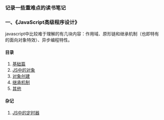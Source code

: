 ### **记录一些重难点的读书笔记**

### **一、《JavaScript高级程序设计》**
javascript中比较难于理解的有几块内容：作用域、原形链和继承机制（也即特有的面向对象特效）、异步编程特性。

#### **目录**
1. [基础篇](https://github.com/qcer/ReadingBooks/blob/master/JavaScript高级程序设计/基础篇.md)
2. [JS中的对象](https://github.com/qcer/ReadingBooks/blob/master/JavaScript高级程序设计/理解对象.md)
3. [对象创建](https://github.com/qcer/ReadingBooks/blob/master/JavaScript高级程序设计/对象创建.md)
4. [继承机制](https://github.com/qcer/ReadingBooks/blob/master/JavaScript高级程序设计/继承机制.md)
5. [其他]()

#### **杂记**

1. [JS中的定时器]()

